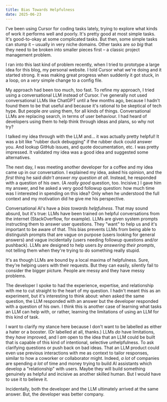 ```yaml
---
title: Bias Towards Helpfulness
date: 2025-06-23
---
```


I've been using Cursor for coding tasks lately, trying to explore what kinds of work it performs well and poorly. It's pretty good at most simple tasks. It's good-to-okay at some complicated tasks. But then, some simple tasks can stump it – usually in very niche domains. Other tasks are _so big_ that they need to be broken into smaller pieces first – a classic project management problem.

<TestingShortCode />

I ran into this last kind of problem recently, when I tried to prototype a large idea for this blog, my personal website. I told Cursor what we're doing and it started strong. It was making great progress when suddenly it got stuck, in a loop, on a _very_ simple change to a config file.

My approach had been too much, too fast. To refine my approach, I tried using a conversational LLM instead of Cursor. I've generally not used conversational LLMs like ChatGPT until a few months ago, because I hadn't found them to be that useful and because it's rational to be skeptical of tech hype. But people _are_ using them, for all kinds of things. Conversational LLMs are replacing search, in terms of user behaviour. I had heard of developers using them to help think through ideas and plans, so why not try?

I talked my idea through with the LLM and... it was actually pretty helpful! It was a bit like "rubber duck debugging" if the rubber duck could answer you. And lookup GitHub issues, and quote documentation, etc. I was pretty impressed. It validated my idea was a good idea and suggested some alternatives.

The next day, I was meeting another developer for a coffee and my idea came up in our conversation. I explained my idea, asked his opinion, and the _first_ thing he said _didn't answer my question at all_. Instead, he responded with a question of his own. (A _really good_ question, too. Incisive.) I gave him my answer, and he asked a very good followup question: how much time was I interested in spending on this idea? Only when he understood the full context and my motivation did he give me his perspective.

Conversational AI's have a _bias towards helpfulness_. That may sound absurd, but it's true: LLMs have been trained on helpful conversations from the internet (StackOverflow, for example). LLMs are given system prompts instructing them to answer user questions. They "want" to help us and it's important to be aware of that. This bias prevents LLMs from being able to distinguish prompts that are vague on purpose (users looking for general answers) and vague incidentally (users needing followup questions and/or pushback). LLMs are designed to help users _by answering their prompts_, not telling them when they're trying to do something really stupid.

It's as though LLMs are bound by a local maxima of helpfulness. Sure, they're helping users with their requests. But they can easily, silently fail to consider the bigger picture. People are messy and they have messy problems.

The developer I spoke to had the experience, expertise, and relationship with me to cut straight to the heart of my question. I hadn't meant this as an experiment, but it's interesting to think about: when asked the same question, the LLM responded with an answer but the developer responded with a question of his own. I think this is another case of learning what tasks an LLM can help with, or rather, learning the limitations of using an LLM for this kind of task.

I want to clarify my stance here because I don't want to be labelled as either a hater or a booster. (Or labelled at all, thanks.) LLMs _do_ have limitations, they _have_ improved, and I _am_ open to the idea that an LLM could be built that is capable of this kind of intentional, selective <em>un</em>helpfulness. To ask clarifying questions or push back on bad ideas. That an LLM product could even use previous interactions with me as context to tailor responses, similar to how a coworker or collaborator might. Indeed, _a lot_ of companies are spending _a lot_ of time and money trying to build AI assistants which develop a "relationship" with users. Maybe they will build something genuinely as helpful and incisive as another skilled human. But I would have to use it to believe it.

Incidentally, both the developer and the LLM ultimately arrived at the same answer. But, the developer was better company.
